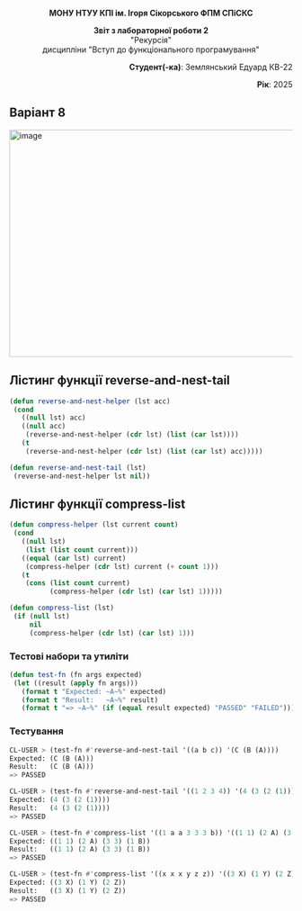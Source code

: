  <p align="center"><b>МОНУ НТУУ КПІ ім. Ігоря Сікорського ФПМ СПіСКС</b></p>
 <p align="center">
 <b>Звіт з лабораторної роботи 2</b><br/>
 "Рекурсія"<br/>
 дисципліни "Вступ до функціонального програмування"
 </p>
 <p align="right"><b>Студент(-ка)</b>: Землянський Едуард КВ-22</p>
 <p align="right"><b>Рік</b>: 2025</p>

## Варіант 8

<img width="798" height="404" alt="image" src="https://github.com/user-attachments/assets/7049478b-04e3-4198-9583-1a7a3bb32387" />

 ## Лістинг функції reverse-and-nest-tail
 ```lisp
(defun reverse-and-nest-helper (lst acc)
  (cond
    ((null lst) acc)
    ((null acc)
     (reverse-and-nest-helper (cdr lst) (list (car lst))))
    (t
     (reverse-and-nest-helper (cdr lst) (list (car lst) acc)))))

(defun reverse-and-nest-tail (lst)
  (reverse-and-nest-helper lst nil))
 ```
 
 ## Лістинг функції compress-list
 ```lisp
(defun compress-helper (lst current count)
  (cond
    ((null lst)
     (list (list count current)))
    ((equal (car lst) current)
     (compress-helper (cdr lst) current (+ count 1)))
    (t
     (cons (list count current)
           (compress-helper (cdr lst) (car lst) 1)))))

(defun compress-list (lst)
  (if (null lst)
      nil
      (compress-helper (cdr lst) (car lst) 1)))
 ```

### Тестові набори та утиліти
 ```lisp
(defun test-fn (fn args expected)
  (let ((result (apply fn args)))
    (format t "Expected: ~A~%" expected)
    (format t "Result:   ~A~%" result)
    (format t "=> ~A~%" (if (equal result expected) "PASSED" "FAILED"))))
 ```

 ### Тестування
 ```lisp
CL-USER > (test-fn #'reverse-and-nest-tail '((a b c)) '(C (B (A))))
Expected: (C (B (A)))
Result:   (C (B (A)))
=> PASSED

CL-USER > (test-fn #'reverse-and-nest-tail '((1 2 3 4)) '(4 (3 (2 (1)))))
Expected: (4 (3 (2 (1))))
Result:   (4 (3 (2 (1))))
=> PASSED

CL-USER > (test-fn #'compress-list '((1 a a 3 3 3 b)) '((1 1) (2 A) (3 3) (1 B)))
Expected: ((1 1) (2 A) (3 3) (1 B))
Result:   ((1 1) (2 A) (3 3) (1 B))
=> PASSED

CL-USER > (test-fn #'compress-list '((x x x y z z)) '((3 X) (1 Y) (2 Z)))
Expected: ((3 X) (1 Y) (2 Z))
Result:   ((3 X) (1 Y) (2 Z))
=> PASSED
 ```




